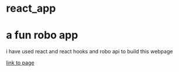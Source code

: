 # react_app
<h1> a fun robo app </h1>
  <p> i have used react 
    and react hooks and robo api to build this webpage </p>
    <a href="https://pankajsahu19056.github.io/react_app/" target="_blanck">link to page </a>
